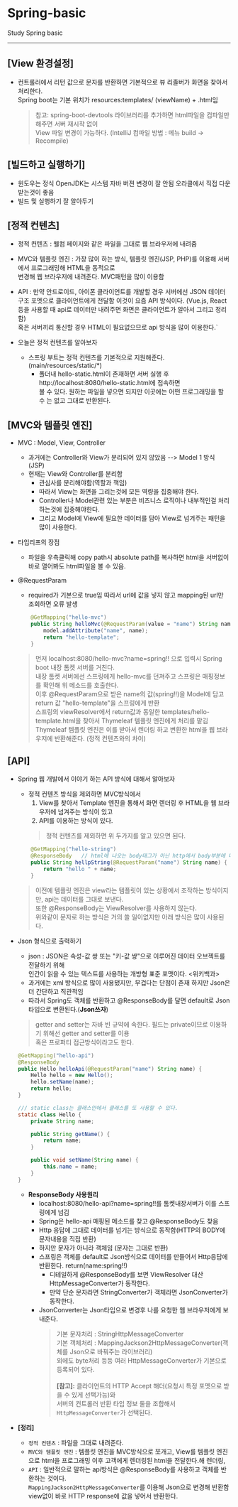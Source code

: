 # Spring-basic
Study Spring basic

----------------------
## [View 환경설정]

* 컨트롤러에서 리턴 값으로 문자를 반환하면 기본적으로 뷰 리졸버가 화면을 찾아서 처리한다.   
  Spring boot는 기본 위치가 resources:templates/ (viewName) + .html임
  > 참고: spring-boot-devtools 라이브러리를 추가하면 html파일을 컴파일만 해주면 서버 재시작 없이   
  > View 파일 변경이 가능하다. (IntelliJ 컴파일 방법 : 메뉴 build -> Recompile)

  
## [빌드하고 실행하기]
* 윈도우는 정식 OpenJDK는 시스템 자바 버젼 변경이 잘 안됨 오라클에서 직접 다운받는것이 좋음
* 빌드 및 실행하기 잘 알아두기


## [정적 컨텐츠]
* 정적 컨텐츠 : 웰컴 페이지와 같은 파일을 그대로 웹 브라우저에 내려줌
* MVC와 템플릿 엔진 : 가장 많이 하는 방식, 템플릿 엔진(JSP, PHP)를 이용해 서버에서 프로그래밍해 HTML을 동적으로   
  변경해 웹 브라우저에 내려준다. MVC패턴을 많이 이용함
* API : 만약 안드로이드, 아이폰 클라이언트를 개발할 경우 서버에선 JSON 데이터 구조 포멧으로 클라이언트에게 전달함
이것이 요즘  API 방식이다. (Vue.js, React등을 사용할 때 api로 데이터만 내려주면 화면은 클라이언트가 알아서 그리고 정리함)   
혹은 서버끼리 통신할 경우 HTML이 필요없으므로 api 방식을 많이 이용한다.`

* 오늘은 정적 컨텐츠를 알아보자
  * 스프링 부트는 정적 컨텐츠를 기본적으로 지원해준다. (main/resources/static/*)
    * 폴더내 hello-static.html이 존재하면 서버 실행 후 http://localhost:8080/hello-static.html에 접속하면   
      볼 수 있다. 원하는 파일을 넣으면 되지만 이곳에는 어떤 프로그래밍을 할 수 는 없고 그대로 반환된다.



## [MVC와 템플릿 엔진]

* MVC : Model, View, Controller
  * 과거에는 Controller와 View가 분리되어 있지 않았음 --> Model 1 방식(JSP)
  * 현재는 View와 Controller를 분리함
    * 관심사를 분리해야함(역할과 책임)
    * 따라서 View는 화면을 그리는것에 모든 역량을 집중해야 한다.
    * Controller나 Model관련 있는 부분은 비즈니스 로직이나 내부적인걸 처리하는것에 집중해야한다.
    * 그리고 Model에 View에 필요한 데이터를 담아 View로 넘겨주는 패턴을 많이 사용한다.

* 타입리프의 장점
  * 파일을 우측클릭해 copy path시 absolute path를 복사하면 html을 서버없이 바로 열어봐도 html파일을 볼 수 있음.

* @RequestParam
  * required가 기본으로 true임 따라서 url에 값을 넣지 않고 mapping된 url만 조회하면 오류 발생
  
  ```java
      @GetMapping("hello-mvc")
      public String helloMvc(@RequestParam(value = "name") String name, Model model) {
          model.addAttribute("name", name);
          return "hello-template";
      }
  ```
  > 먼저 localhost:8080/hello-mvc?name=spring!! 으로 입력시 Spring boot 내장 톰켓 서버를 거친다.   
  > 내장 톰켓 서버에선 스프링에게 hello-mvc를 던져주고 스프링은 매핑정보를 확인해 위 메소드를 호출한다.   
  > 이후 @RequestParam으로 받은 name의 값(spring!!)을 Model에 담고 return 값 "hello-template"을 스프링에게 반환   
  > 스프링의 viewResolver에서 return값과 동일한 templates/hello-template.html을 찾아서 Thymeleaf 템플릿 엔진에게 처리를 맡김   
  > Thymeleaf 템플릿 엔진은 이를 받아서 렌더링 하고 변환한 html을 웹 브라우저에 반환해준다. (정적 컨텐츠와의 차이)


## [API]
* Spring 웹 개발에서 이야기 하는 API 방식에 대해서 알아보자
  * 정적 컨텐츠 방식을 제외하면 MVC방식에서
    1. View를 찾아서 Template 엔진을 통해서 화면 렌더링 후 HTML을 웹 브라우저에 넘겨주는 방식이 있고
    2. API를 이용하는 방식이 있다.
    > 정적 컨텐츠를 제외하면 위 두가지를 알고 있으면 된다.

  ```java
      @GetMapping("hello-string")
      @ResponseBody   // html에 나오는 body태그가 아닌 http에서 body부분에 데이터를 직접 넣겠다는 의미
      public String hellpString(@RequestParam("name") String name) {
          return "hello " + name;
      }
  ```
  > 이전에 템플릿 엔진은 view라는 템플릿이 있는 상황에서 조작하는 방식이지만, api는 데이터를 그대로 보낸다.   
  > 또한 @ResponseBody는 ViewResolver를 사용하지 않는다.   
  > 위와같이 문자로 하는 방식은 거의 쓸 일이없지만 아래 방식은 많이 사용된다.

* Json 형식으로 출력하기
  * json : JSON은 속성-값 쌍 또는 "키-값 쌍"으로 이루어진 데이터 오브젝트를 전달하기 위해   
    인간이 읽을 수 있는 텍스트를 사용하는 개방형 표준 포맷이다. <위키백과>
  * 과거에는 xml 방식으로 많이 사용됐지만, 무겁다는 단점이 존재 하지만 Json은 더 간단하고 직관적임
  * 따라서 Spring도 객체를 반환하고 @ResponseBody를 달면 default로 Json 타입으로 변환된다.(**Json쓰자**)
  
  > getter and setter는 자바 빈 규약에 속한다. 필드는 private이므로 이용하기 위해선 getter and setter를 이용   
  > 혹은 프로퍼티 접근방식이라고도 한다.

  ```java
  @GetMapping("hello-api")
  @ResponseBody
  public Hello helloApi(@RequestParam("name") String name) {
      Hello hello = new Hello();
      hello.setName(name);
      return hello;
  }

  /// static class는 클래스안에서 클래스를 또 사용할 수 있다.
  static class Hello {
      private String name;

      public String getName() {
          return name;
      }

      public void setName(String name) {
          this.name = name;
      }
  }
  ```
  * **ResponseBody 사용원리**
    * localhost:8080/hello-api?name=spring!!를 톰켓내장서버가 이를 스프링에게 넘김
    * Spring은 hello-api 매핑된 메소드를 찾고 @ResponseBody도 찾음
    * Http 응답에 그대로 데이터를 넘기는 방식으로 동작함(HTTP의 BODY에 문자내용을 직접 반환)
    * 하지만 문자가 아니라 객체임 (문자는 그대로 반환)
    * 스프링은 객체를 default로 Json방식으로 데이터를 만들어서 Http응답에 반환한다. return(name:spring!!)
      * 디테일하게 @ResponseBody를 보면 ViewResolver 대산 HttpMessageConverter가 동작한다.
      * 만약 단순 문자라면 StringConverter가 객체라면 JsonConverter가 동작한다.
    * JsonConverter는 Json타입으로 변경후 나를 요청한 웹 브라우저에게 보내준다.
      > 기본 문자처리 : StringHttpMessageConverter   
        기본 객체처리 : MappingJackson2HttpMessageConverter(객체를 Json으로 바꿔주는 라이브러리)   
        외에도 byte처리 등등 여러 HttpMessageConverter가 기본으로 등록되어 있다.   <br><br>
        **[참고]:** 클라이언트의 HTTP Accept 해더(요청시 특정 포멧으로 받을 수 있게 선택가능)와   
        서버의 컨트롤러 반환 타입 정보 둘을 조합해서 `HttpMessageConverter`가 선택된다.


* **[정리]**
  * `정적 컨텐츠` : 파일을 그대로 내려준다. 
  * `MVC와 템플릿 엔진` : 템플릿 엔진을 MVC방식으로 쪼개고, View를 템플릿 엔진으로 html을 프로그래밍
  이후 고객에게 렌더링된 html을 전달한다.해 렌더링,   
  * `API` : 일반적으로 말하는 api방식은 @ResponseBody를 사용하고 객체를 반환하는 것이다.   
    `MappingJackson2HttpMessageConverter`를 이용해 Json으로 변경해 반환함   
    view없이 바로 HTTP response에 값을 넣어서 반환한다.

























